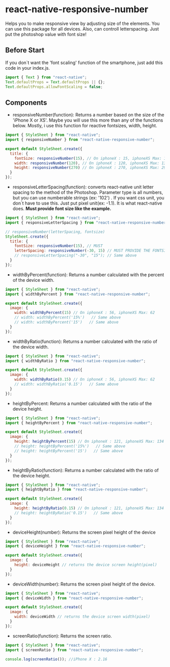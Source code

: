 # react-native-responsive-number

Helps you to make responsive view by adjusting size of the elements. You can use this package for all devices. Also, can controll letterspacing. Just put the photoshop value with font size!

## Before Start

If you don`t want the 'font scaling' function of the smartphone, just add this code in your index.js.

```js
import { Text } from "react-native";
Text.defaultProps = Text.defaultProps || {};
Text.defaultProps.allowFontScaling = false;
```

## Components

- responsiveNumber(function): Returns a number based on the size of the 'iPhone X or XS'. Maybe you will use this more than any of the functions below. Mostly, i use this function for reactive fontsizes, width, height.

```js
import { StyleSheet } from "react-native";
import { responsiveNumber } from "react-native-responsive-number";

export default StyleSheet.create({
  title: {
    fontSize: responsiveNumber(15), // On iphoneX : 15, iphoneXS Max: 16.5
    width: responsiveNumber(120), // On iphoneX : 120, iphoneXS Max: 132
    height: responsiveNumber(270) // On iphoneX : 270, iphoneXS Max: 297
  }
});
```

- responsiveLetterSpacing(function): converts react-native unit letter spacing to the method of the Photoshop. Parameter type is all numbers, but you can use numberable strings (ex: '102') . If you want css unit, you don`t have to use this. Just put pixel unit(ex: -1.1). It is what react-native does. **Must provide font size like the example.**

```js
import { StyleSheet } from "react-native";
import { responsiveLetterSpacing } from "react-native-responsive-number";

// responsiveNumber(letterSpacing, fontsize)
StyleSheet.create({
  title: {
    fontSize: responsiveNumber(15), // MUST
    letterSpacing: responsiveNumber(-30, 15) // MUST PROVIDE THE FONTSIZE TOO!!!
    // responsiveLetterSpacing("-30", "15"); // Same above
  }
});
```

- widthByPercent(function): Returns a number calculated with the percent of the device width.

```js
import { StyleSheet } from "react-native";
import { widthByPercent } from "react-native-responsive-number";

export default StyleSheet.create({
  image: {
    width: widthByPercent(15) // On iphoneX : 56, iphoneXS Max: 62
    // width: widthByPercent('15%')   // Same above
    // width: widthByPercent('15')   // Same above
  }
});
```

- widthByRatio(function): Returns a number calculated with the ratio of the device width.

```js
import { StyleSheet } from "react-native";
import { widthByRatio } from "react-native-responsive-number";

export default StyleSheet.create({
  image: {
    width: widthByRatio(0.15) // On iphoneX : 56, iphoneXS Max: 62
    // width: widthByRatio('0.15')   // Same above
  }
});
```

- heightByPercent: Returns a number calculated with the ratio of the device height.

```js
import { StyleSheet } from "react-native";
import { heightByPercent } from "react-native-responsive-number";

export default StyleSheet.create({
  image: {
    height: heightByPercent(15) // On iphoneX : 121, iphoneXS Max: 134
    // height: heightByPercent('15%')   // Same above
    // height: heightByPercent('15')   // Same above
  }
});
```

- heightByRatio(function): Returns a number calculated with the ratio of the device height.

```js
import { StyleSheet } from "react-native";
import { heightByRatio } from "react-native-responsive-number";

export default StyleSheet.create({
  image: {
    height: heightByRatio(0.15) // On iphoneX : 121, iphoneXS Max: 134
    // height: heightByRatio('0.15')   // Same above
  }
});
```

- deviceHeight(number): Returns the screen pixel height of the device

```js
import { StyleSheet } from "react-native";
import { deviceHeight } from "react-native-responsive-number";

export default StyleSheet.create({
  image: {
    height: deviceHeight // returns the device screen height(pixel)
  }
});
```

- deviceWidth(number): Returns the screen pixel height of the device.

```js
import { StyleSheet } from "react-native";
import { deviceWidth } from "react-native-responsive-number";

export default StyleSheet.create({
  image: {
    width: deviceWidth // returns the device screen width(pixel)
  }
});
```

- screenRatio(function): Returns the screen ratio.

```js
import { StyleSheet } from "react-native";
import { screenRatio } from "react-native-responsive-number";

console.log(screenRatio()); //iPhone X : 2.16
```
